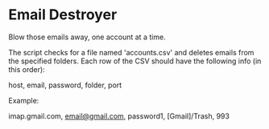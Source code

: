 # Email Destroyer
Blow those emails away, one account at a time.

The script checks for a file named 'accounts.csv' and deletes emails from the specified folders.
Each row of the CSV should have the following info (in this order):

host, email, password, folder, port


Example:

imap.gmail.com, email@gmail.com, password1, [Gmail]/Trash, 993
